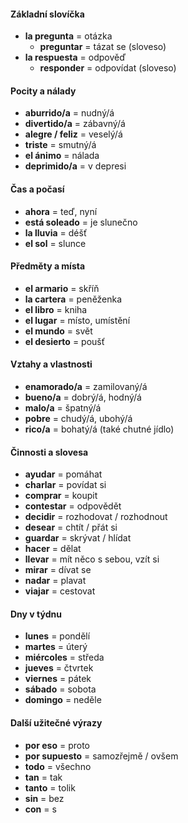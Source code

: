 #### **Základní slovíčka**

- **la pregunta** = otázka
    - **preguntar** = tázat se (sloveso)
- **la respuesta** = odpověď
    - **responder** = odpovídat (sloveso)

#### **Pocity a nálady**

- **aburrido/a** = nudný/á
- **divertido/a** = zábavný/á
- **alegre / feliz** = veselý/á
- **triste** = smutný/á
- **el ánimo** = nálada
- **deprimido/a** = v depresi

#### **Čas a počasí**

- **ahora** = teď, nyní
- **está soleado** = je slunečno
- **la lluvia** = déšť
- **el sol** = slunce

#### **Předměty a místa**

- **el armario** = skříň
- **la cartera** = peněženka
- **el libro** = kniha
- **el lugar** = místo, umístění
- **el mundo** = svět
- **el desierto** = poušť

#### **Vztahy a vlastnosti**

- **enamorado/a** = zamilovaný/á
- **bueno/a** = dobrý/á, hodný/á
- **malo/a** = špatný/á
- **pobre** = chudý/á, ubohý/á
- **rico/a** = bohatý/á (také chutné jídlo)

#### **Činnosti a slovesa**

- **ayudar** = pomáhat
- **charlar** = povídat si
- **comprar** = koupit
- **contestar** = odpovědět
- **decidir** = rozhodovat / rozhodnout
- **desear** = chtít / přát si
- **guardar** = skrývat / hlídat
- **hacer** = dělat
- **llevar** = mít něco s sebou, vzít si
- **mirar** = dívat se
- **nadar** = plavat
- **viajar** = cestovat

#### **Dny v týdnu**

- **lunes** = pondělí
- **martes** = úterý
- **miércoles** = středa
- **jueves** = čtvrtek
- **viernes** = pátek
- **sábado** = sobota
- **domingo** = neděle

#### **Další užitečné výrazy**

- **por eso** = proto
- **por supuesto** = samozřejmě / ovšem
- **todo** = všechno
- **tan** = tak
- **tanto** = tolik
- **sin** = bez
- **con** = s